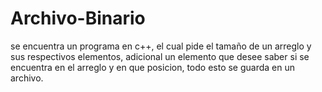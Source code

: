 # Archivo-Binario
se encuentra un programa en c++, el cual pide el tamaño de un arreglo y sus respectivos elementos, adicional un elemento que desee saber si se encuentra en el arreglo y en que posicion, todo esto se guarda en un archivo.
